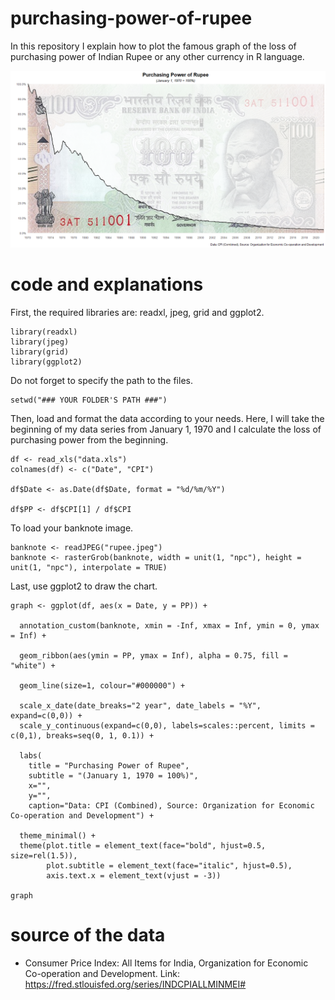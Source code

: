# purchasing-power-of-rupee
In this repository I explain how to plot the famous graph of the loss of purchasing power of Indian Rupee or any other currency in R language.

![alt text](https://github.com/tahoor21/purchasing-power-of-rupee/blob/main/plot.png?raw=true)

# code and explanations

First, the required libraries are: readxl, jpeg, grid and ggplot2.
```
library(readxl)
library(jpeg)
library(grid)
library(ggplot2)
```

Do not forget to specify the path to the files.
```
setwd("### YOUR FOLDER'S PATH ###")
```

Then, load and format the data according to your needs. Here, I will take the beginning of my data series from January 1, 1970 and I calculate the loss of purchasing power from the beginning.
```
df <- read_xls("data.xls")
colnames(df) <- c("Date", "CPI")

df$Date <- as.Date(df$Date, format = "%d/%m/%Y")

df$PP <- df$CPI[1] / df$CPI
```

To load your banknote image.
```
banknote <- readJPEG("rupee.jpeg")
banknote <- rasterGrob(banknote, width = unit(1, "npc"), height = unit(1, "npc"), interpolate = TRUE) 
```

Last, use ggplot2 to draw the chart.
```
graph <- ggplot(df, aes(x = Date, y = PP)) +
  
  annotation_custom(banknote, xmin = -Inf, xmax = Inf, ymin = 0, ymax = Inf) +
  
  geom_ribbon(aes(ymin = PP, ymax = Inf), alpha = 0.75, fill = "white") +
  
  geom_line(size=1, colour="#000000") +
  
  scale_x_date(date_breaks="2 year", date_labels = "%Y", expand=c(0,0)) +
  scale_y_continuous(expand=c(0,0), labels=scales::percent, limits = c(0,1), breaks=seq(0, 1, 0.1)) +
  
  labs(
    title = "Purchasing Power of Rupee",
    subtitle = "(January 1, 1970 = 100%)",
    x="",
    y="",
    caption="Data: CPI (Combined), Source: Organization for Economic Co-operation and Development") +
  
  theme_minimal() +
  theme(plot.title = element_text(face="bold", hjust=0.5, size=rel(1.5)),
        plot.subtitle = element_text(face="italic", hjust=0.5),
        axis.text.x = element_text(vjust = -3))

graph
```

# source of the data
- Consumer Price Index: All Items for India, Organization for Economic Co-operation and Development. Link: https://fred.stlouisfed.org/series/INDCPIALLMINMEI#
